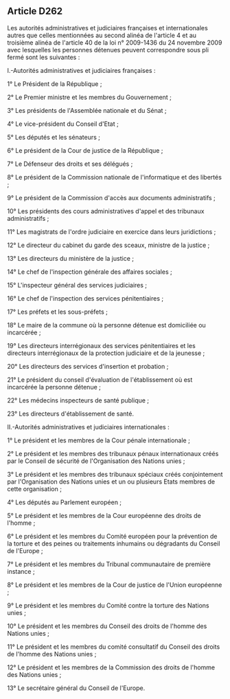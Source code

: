 Article D262
----
Les autorités administratives et judiciaires françaises et internationales
autres que celles mentionnées au second alinéa de l'article 4 et au troisième
alinéa de l'article 40 de la loi n° 2009-1436 du 24 novembre 2009 avec
lesquelles les personnes détenues peuvent correspondre sous pli fermé sont les
suivantes :

I.-Autorités administratives et judiciaires françaises :

1° Le Président de la République ;

2° Le Premier ministre et les membres du Gouvernement ;

3° Les présidents de l'Assemblée nationale et du Sénat ;

4° Le vice-président du Conseil d'Etat ;

5° Les députés et les sénateurs ;

6° Le président de la Cour de justice de la République ;

7° Le Défenseur des droits et ses délégués ;

8° Le président de la Commission nationale de l'informatique et des libertés ;

9° Le président de la Commission d'accès aux documents administratifs ;

10° Les présidents des cours administratives d'appel et des tribunaux
administratifs ;

11° Les magistrats de l'ordre judiciaire en exercice dans leurs juridictions ;

12° Le directeur du cabinet du garde des sceaux, ministre de la justice ;

13° Les directeurs du ministère de la justice ;

14° Le chef de l'inspection générale des affaires sociales ;

15° L'inspecteur général des services judiciaires ;

16° Le chef de l'inspection des services pénitentiaires ;

17° Les préfets et les sous-préfets ;

18° Le maire de la commune où la personne détenue est domiciliée ou incarcérée ;

19° Les directeurs interrégionaux des services pénitentiaires et les directeurs
interrégionaux de la protection judiciaire et de la jeunesse ;

20° Les directeurs des services d'insertion et probation ;

21° Le président du conseil d'évaluation de l'établissement où est incarcérée la
personne détenue ;

22° Les médecins inspecteurs de santé publique ;

23° Les directeurs d'établissement de santé.

II.-Autorités administratives et judiciaires internationales :

1° Le président et les membres de la Cour pénale internationale ;

2° Le président et les membres des tribunaux pénaux internationaux créés par le
Conseil de sécurité de l'Organisation des Nations unies ;

3° Le président et les membres des tribunaux spéciaux créés conjointement par
l'Organisation des Nations unies et un ou plusieurs Etats membres de cette
organisation ;

4° Les députés au Parlement européen ;

5° Le président et les membres de la Cour européenne des droits de l'homme ;

6° Le président et les membres du Comité européen pour la prévention de la
torture et des peines ou traitements inhumains ou dégradants du Conseil de
l'Europe ;

7° Le président et les membres du Tribunal communautaire de première instance ;

8° Le président et les membres de la Cour de justice de l'Union européenne ;

9° Le président et les membres du Comité contre la torture des Nations unies ;

10° Le président et les membres du Conseil des droits de l'homme des Nations
unies ;

11° Le président et les membres du comité consultatif du Conseil des droits de
l'homme des Nations unies ;

12° Le président et les membres de la Commission des droits de l'homme des
Nations unies ;

13° Le secrétaire général du Conseil de l'Europe.
